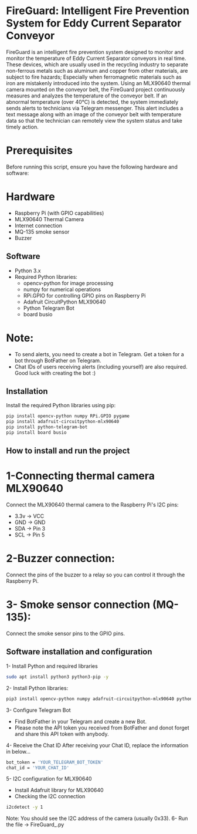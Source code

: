 # FireGuard: Intelligent Fire Prevention System for Eddy Current Separator Conveyor
FireGuard is an intelligent fire prevention system designed to monitor and monitor the temperature of Eddy Current Separator conveyors in real time. These devices, which are usually used in the recycling industry to separate non-ferrous metals such as aluminum and copper from other materials, are subject to fire hazards; Especially when ferromagnetic materials such as iron are mistakenly introduced into the system.
Using an MLX90640 thermal camera mounted on the conveyor belt, the FireGuard project continuously measures and analyzes the temperature of the conveyor belt. If an abnormal temperature (over 40°C) is detected, the system immediately sends alerts to technicians via Telegram messenger. This alert includes a text message along with an image of the conveyor belt with temperature data so that the technician can remotely view the system status and take timely action.
# Prerequisites
Before running this script, ensure you have the following hardware and software:

# Hardware
- Raspberry Pi (with GPIO capabilities)
- MLX90640 Thermal Camera
- Internet connection
- MQ-135 smoke sensor
- Buzzer
  


## Software

- Python 3.x
- Required Python libraries:
  - opencv-python for image processing
  - numpy for numerical operations
  - RPi.GPIO for controlling GPIO pins on Raspberry Pi
  - Adafruit CircuitPython MLX90640
  - Python Telegram Bot
  - board busio
 
# Note:
- To send alerts, you need to create a bot in Telegram. Get a token for a bot through BotFather on Telegram.
- Chat IDs of users receiving alerts (including yourself) are also required.
Good luck with creating the bot :) 

## Installation
Install the required Python libraries using pip:

```sh
pip install opencv-python numpy RPi.GPIO pygame
pip install adafruit-circuitpython-mlx90640
pip install python-telegram-bot
pip install board busio
```
## How to install and run the project
# 1-Connecting thermal camera MLX90640
Connect the MLX90640 thermal camera to the Raspberry Pi's I2C pins:
- 3.3v -> VCC
- GND  -> GND
- SDA -> Pin 3
- SCL  -> Pin 5

# 2-Buzzer connection:

Connect the pins of the buzzer to a relay so you can control it through the Raspberry Pi.

# 3- Smoke sensor connection (MQ-135):
Connect the smoke sensor pins to the GPIO pins.

## Software installation and configuration
1- Install Python and required libraries
```sh
sudo apt install python3 python3-pip -y
```
2- Install Python libraries:
```sh
pip3 install opencv-python numpy adafruit-circuitpython-mlx90640 python-telegram-bot board busio
```
3- Configure Telegram Bot
- Find BotFather in your Telegram and create a new Bot.
- Please note the API token you received from BotFather and donot forget and share this API token with anybody.

4- Receive the Chat ID
After receiving your Chat ID, replace the information in below...
```sh
bot_token = 'YOUR_TELEGRAM_BOT_TOKEN'
chat_id = 'YOUR_CHAT_ID'
```
5- I2C configuration for MLX90640
- Install Adafruit library for MLX90640
- Checking the I2C connection
```sh
i2cdetect -y 1
```
Note: You should see the I2C address of the camera (usually 0x33).
6- Run the file -> FireGuard_.py
